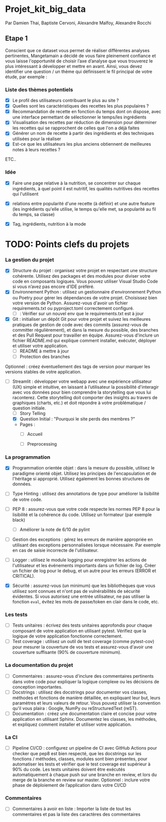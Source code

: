 # Projet_kit_big_data

Par Damien Thai, Baptiste Cervoni, Alexandre Malfoy, Alexandre Rocchi


## Etape 1
Conscient que ce dataset vous permet de réaliser différentes analyses pertinentes,
Mangetamain a décidé de vous faire pleinement confiance et vous laisse
l'opportunité de choisir l’axe d’analyse que vous trouverez le plus intéressant à
développer et mettre en avant.
Ainsi, vous devez identifier une question / un thème qui définissent le fil principal de
votre étude, par exemple :


### Liste des thèmes potentiels

- [X] Le profil des utilisateurs contribuant le plus au site ?
- [X] Quelles sont les caractéristiques des recettes les plus populaires ?
- [X] Recommandation de recette en fonction du temps dont on dispose, avec une interface permettant de sélectionner le temps/les ingrédients
- [X] Visualisation des recettes par réduction de dimension pour déterminer les recettes qui se rapprochent de celles que l'on a déjà faites
- [X] Générer un nom de recette à partir des ingrédients et des techniques utilisées pour la réaliser
- [X] Est-ce que les utilisateurs les plus anciens obtiennent de meilleures notes à leurs recettes ?
   
ETC..



### Idée

- [X] Faire une page relative à la nutrition, se  concentrer sur chaque ingrédients, à quel point il est nutritif, les qualités nutritives des recettes qui l'utilisent
- [X] relations entre popularité d'une recette (à définir) et une autre feature (les ingrédients qu'elle utilise, le temps qu'elle met, sa popularité au fil du temps, sa classe)
- [X] Tag, ingrédients, nutrition à la mode



# TODO: Points clefs du projets

### La gestion du projet
- [X] Structure du projet : organisez votre projet en respectant une structure cohérente.
Utilisez des packages et des modules pour diviser votre code en composants
logiques. Vous pouvez utiliser Visual Studio Code si vous n’avez pas encore d’IDE
préféré.
- [X] Environnement Python : utilisez un gestionnaire d'environnement Python ou
Poetry pour gérer les dépendances de votre projet. Choisissez bien votre version
de Python. Assurez-vous d'avoir un fichier requirements.txt ou pyproject.toml
correctement configuré.
  - [ ] : Vérifier sur un nouvel env que le requirements.txt est à jour

- [X] Git : initialiser un dépôt Git pour votre projet et suivez les meilleures pratiques de
gestion de code avec des commits (assurez-vous de committer régulièrement), et
dans la mesure du possible, des branches et des Pull Request pour travailler en
équipe. Assurez-vous d'inclure un fichier README.md qui explique comment
installer, exécuter, déployer et utiliser votre application.
  - [ ] README à mettre à jour
  - [ ] Protection des branches        

Optionnel : créez éventuellement des tags de version pour marquer les versions
stables de votre application.


- [ ] Streamlit : développer votre webapp avec une expérience utilisateur (UX) simple et
intuitive, en laissant à l’utilisateur la possibilité d'interagir avec vos données pour bien
comprendre la storytelling que vous lui raconterez. Cette storytelling doit comporter
des insights au travers de graphiques (charts, etc.) et doit répondre à votre
problématique / question initiale.
  - [ ] Story Telling
  - [X] Question Initial : "Pourquoi le site perds des membres ?"
  - Pages :
    - [ ] Accueil
    - [ ] Preprocessing


### La programmation

- [X] Programmation orientée objet : dans la mesure du possible, utilisez le paradigme
orienté objet. Utilisez les principes de l'encapsulation et de l'héritage si approprié.
Utilisez également les bonnes structures de données.
- [ ] Type Hinting : utilisez des annotations de type pour améliorer la lisibilité de votre
code.
- [ ] PEP 8 : assurez-vous que votre code respecte les normes PEP 8 pour la lisibilité et
la cohérence du code. Utilisez un formateur (par exemple black)
  - [ ] Améliorer la note de 6/10 de pylint
- [ ] Gestion des exceptions : gérez les erreurs de manière appropriée en utilisant des
exceptions personnalisées lorsque nécessaire. Par exemple en cas de saisie
incorrecte de l'utilisateur.
- [ ] Logger : utilisez le module logging pour enregistrer les actions de l'utilisateur et les
événements importants dans un fichier de log. Créer un fichier de log pour le debug,
et un autre pour les erreurs (ERROR et CRITICAL).
- [X] Sécurité : assurez-vous (un minimum) que les bibliothèques que vous utilisez sont
connues et n'ont pas de vulnérabilités de sécurité évidentes. Si vous autorisez une
entrée utilisateur, ne pas utiliser la fonction `eval`, évitez les mots de passe/token en
clair dans le code, etc.



### Les tests

- [ ] Tests unitaires : écrivez des tests unitaires approfondis pour chaque composant de
votre application en utilisant pytest. Vérifiez que la logique de votre application
fonctionne correctement.
- [ ] Test coverage : utilisez un outil de test coverage (comme pytest-cov) pour mesurer
la couverture de vos tests et assurez-vous d'avoir une couverture suffisante (90% de
couverture minimum).

### La documentation du projet

- [ ] Commentaires : assurez-vous d'inclure des commentaires pertinents dans votre
code pour expliquer la logique complexe ou les décisions de conception importantes.
- [ ] Docstrings : utilisez des docstrings pour documenter vos classes, méthodes et
fonctions de manière détaillée, en expliquant leur but, leurs paramètres et leurs
valeurs de retour. Vous pouvez utiliser la convention qu'il vous plaira : Google,
NumPy ou reStructuredText (reST).
- [ ] Documentation : créez une documentation claire et concise pour votre application
en utilisant Sphinx. Documentez les classes, les méthodes, et expliquez comment
installer et utiliser votre application.
### La CI
- [ ] Pipeline CI/CD : configurez un pipeline de CI avec GitHub Actions pour checker
que pep8 est bien respecté, que les docstrings sur les fonctions / méthodes,
classes, modules sont bien présentes, pour automatiser les tests et vérifier que le
test coverage est supérieur à 90% du code. Les tests unitaires doivent être
exécutés automatiquement à chaque push sur une branche en review, et lors du
merge de la branche en review sur master.
Optionnel : inclure votre phase de déploiement de l’application dans votre CI/CD
### Commentaires
- [ ] Commentaires à avoir en liste : Importer la liste de tout les commentaires et
pas la liste des caractères des commentaires